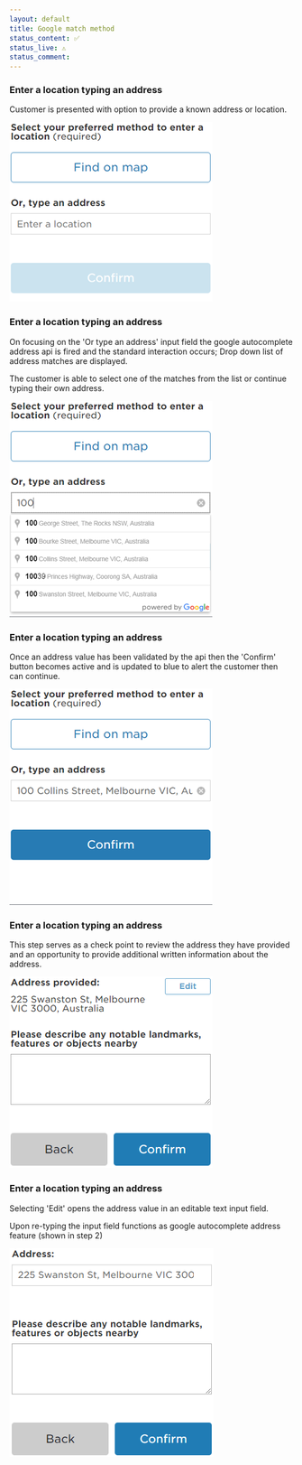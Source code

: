 ```yaml
---
layout: default
title: Google match method
status_content: ✅
status_live: ⚠️
status_comment:
---
```


### Enter a location typing an address
Customer is presented with option to provide a known address or location.

![](img/location_map_1_update.png) 


### Enter a location typing an address
On focusing on the 'Or type an address' input field the google autocomplete address api is fired and the standard interaction occurs; Drop down list of address matches are displayed.

The customer is able to select one of the matches from the list or continue typing their own address.

![](img/location_map_2_update.png) 


### Enter a location typing an address
Once an address value has been validated by the api then the 'Confirm' button becomes active and is updated to blue to alert the customer then can continue.

![](img/location_map_3address_update.png) 


### Enter a location typing an address
This step serves as a check point to review the address they have provided and an opportunity to provide additional written information about the address. 

![](img/location_map_4.png) 


### Enter a location typing an address
Selecting 'Edit' opens the address value in an editable text input field.

Upon re-typing the input field functions as google autocomplete address feature (shown in step 2)

![](img/location_map_5.png) 
